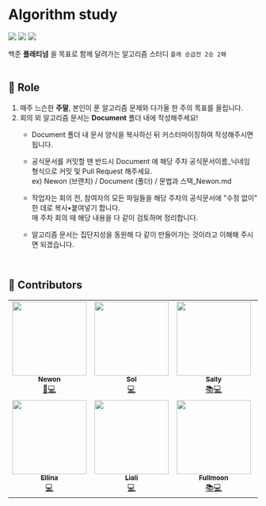 # Algorithm study
<span>
    <img src="https://img.shields.io/badge/JAVA-007396?style=flat-square&logo=java&logoColor=white">
    <img src="https://img.shields.io/badge/Kotlin-0095D5?style=flat-square&logo=kotlin&logoColor=white">
    <img src="https://img.shields.io/badge/Python-3776AB?style=flat-square&logo=python&logoColor=white">
</span></br>

백준 **플래티넘** 을 목표로 함께 달려가는 알고리즘 스터디 `플래 승급전 2승 2패`  
</br>

## :space_invader: Role
1. 매주 느슨한 **주말**, 본인이 푼 알고리즘 문제와 다가올 한 주의 목표를 올립니다.
2. 회의 외 알고리즘 문서는 **Document** 폴더 내에 작성해주세요! 
   - Document 폴더 내 문서 양식을 복사하신 뒤 커스터마이징하여 작성해주시면 됩니다.  
  
   - 공식문서를 커밋할 땐 반드시 Document 에 해당 주차 공식문서이름_닉네임 형식으로 커밋 및 Pull Request 해주세요.  
     ex) Newon (브랜치) / Document (폴더) / 문법과 스택_Newon.md  
  
   - 작업자는 회의 전, 참여자의 모든 파일들을 해당 주차의 공식문서에 "수정 없이" 한 데로 복사•붙여넣기 합니다.  
     매 주차 회의 때 해당 내용을 다 같이 검토하며 정리합니다.
  
   - 알고리즘 문서는 집단지성을 동원해 다 같이 만들어가는 것이라고 이해해 주시면 되겠습니다.

</br>

## :dizzy: Contributors
<table>
  <tr>
    <td align="center"><a href="https://github.com/Newon-universe/"><img src="https://avatars.githubusercontent.com/u/80164141?v=4?s=100" width="150px;"/><br/><sub><b>Newon</b></sub></a><br/><a href="#" title="Leader">🚀</a><a href="https://github.com/Newon-universe/Algorithm_study/commits?author=Newon-universe" title="Contributions">💻</a></td>
    <td align="center"><a href="https://github.com/lsy91"><img src="https://avatars.githubusercontent.com/u/75516061?v=4?s=100" width="150px;"/><br/><sub><b>Sol</b></sub></a><br/><a href="https://github.com/Newon-universe/Algorithm_study/commits?author=lsy91" title="Contributions">💻</a></td>
    <td align="center"><a href="https://github.com/uunwon"><img src="https://avatars.githubusercontent.com/u/48541984?v=4?s=100" width="150px;"/><br/><sub><b>Sally</b></sub></a><br/><a href="https://uunwon.tistory.com/" title="Blog">📚</a><a href="https://github.com/Newon-universe/Algorithm_study/commits?author=uunwon" title="Contributions">💻</a></td>
    <td align="center"><a href="https://github.com/xoxeez"><img src="https://avatars.githubusercontent.com/u/52715471?v=4?s=100" width="150px;"/><br/><sub><b>Sony</b></sub></a><br/><a href="https://github.com/Newon-universe/Algorithm_study/commits?author=xoxeez" title="Contributions">💻</a></td>
  </tr>
  <tr>
    <td align="center"><a href="https://github.com/eunyoung23"><img src="https://avatars.githubusercontent.com/u/70764912?v=4?s=100" width="150px;"/><br/><sub><b>Ellina</b></sub></a><br/><a href="https://github.com/Newon-universe/Algorithm_study/commits?author=eunyoung23" title="Contributions">💻</a></td>
    <td align="center"><a href="https://github.com/SoYeonKim522"><img src="https://avatars.githubusercontent.com/u/87492707?v=4?s=100" width="150px;"/><br/><sub><b>Liali</b></sub></a><br/><a href="https://github.com/Newon-universe/Algorithm_study/commits?author=SoYeonKim522" title="Contributions">💻</a></td>
    <td align="center"><a href="https://github.com/jiyoondev"><img src="https://avatars.githubusercontent.com/u/80487426?v=4?s=100" width="150px;"/><br/><sub><b>Fullmoon</b></sub></a><br/><a href="https://velog.io/@keepcalm" title="Blog">📚</a><a href="https://github.com/Newon-universe/Algorithm_study/commits?author=jiyoondev" title="Contributions">💻</a></td>
    <td align="center"><a href="https://github.com/jtrm156"><img src="https://avatars.githubusercontent.com/u/42407740?v=4?s=100" width="150px;"/><br/><sub><b>Blanco</b></sub></a><br/><a href="https://github.com/Newon-universe/Algorithm_study/commits?author=jtrm156" title="Contributions">💻</a></td>
  </tr>
</table>
